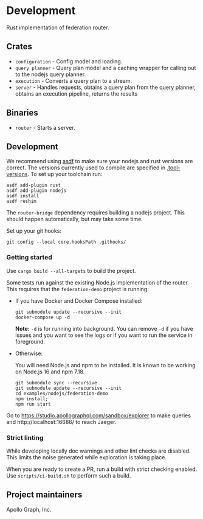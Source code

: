 # Development

Rust implementation of federation router.

## Crates

- `configuration` - Config model and loading.
- `query planner` - Query plan model and a caching wrapper for calling out to the nodejs query planner.
- `execution` - Converts a query plan to a stream.
- `server` - Handles requests,
  obtains a query plan from the query planner,
  obtains an execution pipeline,
  returns the results

## Binaries

- `router` - Starts a server.

## Development

We recommend using [asdf](https://github.com/asdf-vm/asdf) to make sure your
nodejs and rust versions are correct. The versions currently used to compile
are specified in [.tool-versions](.tool-versions). To set up your toolchain
run:

```shell
asdf add-plugin rust
asdf add-plugin nodejs
asdf install
asdf reshim
```

The `router-bridge` dependency requires building a nodejs project. This should
happen automatically, but may take some time.

Set up your git hooks:

```shell
git config --local core.hooksPath .githooks/
```

### Getting started

Use `cargo build --all-targets` to build the project.

Some tests run against the existing Node.js implementation of the router. This
requires that the `federation-demo` project is running:

- If you have Docker and Docker Compose installed:

  ```shell
  git submodule update --recursive --init
  docker-compose up -d
  ```

  **Note:** `-d` is for running into background. You can remove `-d` if you
  have issues and you want to see the logs or if you want to run the service
  in foreground.

- Otherwise:

  You will need Node.js and npm to be installed. It is known to be working on
  Node.js 16 and npm 7.18.

  ```shell
  git submodule sync --recursive
  git submodule update --recursive --init
  cd examples/nodejs/federation-demo
  npm install;
  npm run start
  ```

Go to https://studio.apollographql.com/sandbox/explorer to make queries and
http://localhost:16686/ to reach Jaeger.

### Strict linting

While developing locally doc warnings and other lint checks are disabled.
This limits the noise generated while exploration is taking place.

When you are ready to create a PR, run a build with strict checking enabled.
Use `scripts/ci-build.sh` to perform such a build.

## Project maintainers

Apollo Graph, Inc.
